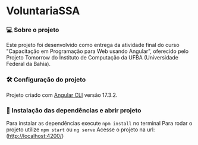 # VoluntariaSSA

### 💻 Sobre o projeto

Este projeto foi desenvolvido como entrega da atividade final do curso "Capacitação em Programação para Web usando Angular", oferecido pelo Projeto Tomorrow do Instituto de Computação da UFBA (Universidade Federal da Bahia).

### 🛠️ Configuração do projeto

Projeto criado com [Angular CLI](https://github.com/angular/angular-cli) versão 17.3.2.

### 🔨 Instalação das dependências e abrir projeto

Para instalar as dependências execute ``npm install`` no terminal 
Para rodar o projeto utilize ``npm start`` ou ``ng serve`` 
Acesse o projeto na url: ([http://localhost:4200/](http://localhost:4200/)) 
